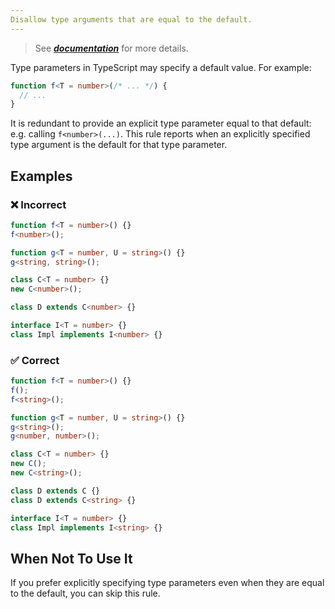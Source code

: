 ```yaml
---
Disallow type arguments that are equal to the default.
---
```


> See [***documentation***](https://developer.huawei.com/consumer/{{region}}/doc/harmonyos-guides-{{apiVersion}}/ide_no-unnecessary-type-arguments-{{apiVersion}}) for more details.

Type parameters in TypeScript may specify a default value.
For example:

```ts
function f<T = number>(/* ... */) {
  // ...
}
```

It is redundant to provide an explicit type parameter equal to that default: e.g. calling `f<number>(...)`.
This rule reports when an explicitly specified type argument is the default for that type parameter.

## Examples

<!--tabs-->

### ❌ Incorrect

```ts
function f<T = number>() {}
f<number>();
```

```ts
function g<T = number, U = string>() {}
g<string, string>();
```

```ts
class C<T = number> {}
new C<number>();

class D extends C<number> {}
```

```ts
interface I<T = number> {}
class Impl implements I<number> {}
```

### ✅ Correct

```ts
function f<T = number>() {}
f();
f<string>();
```

```ts
function g<T = number, U = string>() {}
g<string>();
g<number, number>();
```

```ts
class C<T = number> {}
new C();
new C<string>();

class D extends C {}
class D extends C<string> {}
```

```ts
interface I<T = number> {}
class Impl implements I<string> {}
```

## When Not To Use It

If you prefer explicitly specifying type parameters even when they are equal to the default, you can skip this rule.
